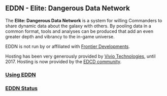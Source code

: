 ## EDDN - Elite: Dangerous Data Network

The **Elite: Dangerous Data Network** is a system for willing Commanders to share dynamic data about the galaxy with others. By pooling data in a common format, tools and analyses can be produced that add an even greater depth and vibrancy to the in-game universe.

EDDN is not run by or affiliated with [Frontier Developments](http://www.frontier.co.uk/).

Hosting has been very generously provided by [Vivio Technologies](https://www.viviotech.net/), until 2017.
Hosting is now provided by the [EDCD community](https://edcd.github.io/).

### [Using EDDN](https://github.com/EDSM-NET/EDDN/wiki)

### [EDDN Status](https://eddn.edcd.io/)
